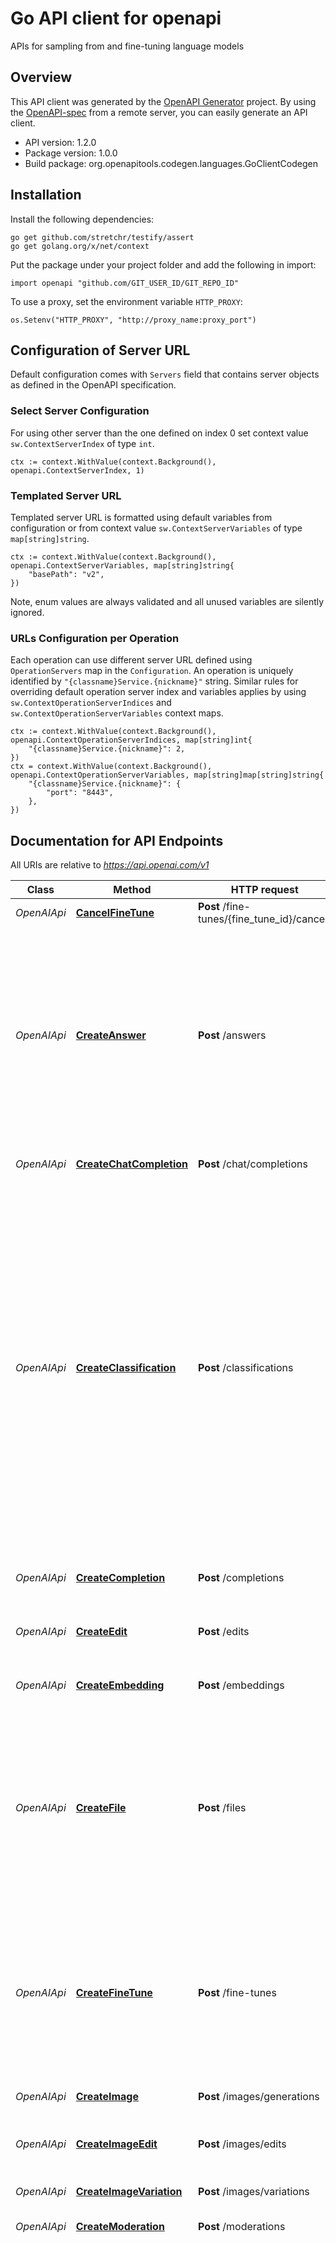 # Go API client for openapi

APIs for sampling from and fine-tuning language models

## Overview
This API client was generated by the [OpenAPI Generator](https://openapi-generator.tech) project.  By using the [OpenAPI-spec](https://www.openapis.org/) from a remote server, you can easily generate an API client.

- API version: 1.2.0
- Package version: 1.0.0
- Build package: org.openapitools.codegen.languages.GoClientCodegen

## Installation

Install the following dependencies:

```shell
go get github.com/stretchr/testify/assert
go get golang.org/x/net/context
```

Put the package under your project folder and add the following in import:

```golang
import openapi "github.com/GIT_USER_ID/GIT_REPO_ID"
```

To use a proxy, set the environment variable `HTTP_PROXY`:

```golang
os.Setenv("HTTP_PROXY", "http://proxy_name:proxy_port")
```

## Configuration of Server URL

Default configuration comes with `Servers` field that contains server objects as defined in the OpenAPI specification.

### Select Server Configuration

For using other server than the one defined on index 0 set context value `sw.ContextServerIndex` of type `int`.

```golang
ctx := context.WithValue(context.Background(), openapi.ContextServerIndex, 1)
```

### Templated Server URL

Templated server URL is formatted using default variables from configuration or from context value `sw.ContextServerVariables` of type `map[string]string`.

```golang
ctx := context.WithValue(context.Background(), openapi.ContextServerVariables, map[string]string{
	"basePath": "v2",
})
```

Note, enum values are always validated and all unused variables are silently ignored.

### URLs Configuration per Operation

Each operation can use different server URL defined using `OperationServers` map in the `Configuration`.
An operation is uniquely identified by `"{classname}Service.{nickname}"` string.
Similar rules for overriding default operation server index and variables applies by using `sw.ContextOperationServerIndices` and `sw.ContextOperationServerVariables` context maps.

```golang
ctx := context.WithValue(context.Background(), openapi.ContextOperationServerIndices, map[string]int{
	"{classname}Service.{nickname}": 2,
})
ctx = context.WithValue(context.Background(), openapi.ContextOperationServerVariables, map[string]map[string]string{
	"{classname}Service.{nickname}": {
		"port": "8443",
	},
})
```

## Documentation for API Endpoints

All URIs are relative to *https://api.openai.com/v1*

Class | Method | HTTP request | Description
------------ | ------------- | ------------- | -------------
*OpenAIApi* | [**CancelFineTune**](docs/OpenAIApi.md#cancelfinetune) | **Post** /fine-tunes/{fine_tune_id}/cancel | Immediately cancel a fine-tune job. 
*OpenAIApi* | [**CreateAnswer**](docs/OpenAIApi.md#createanswer) | **Post** /answers | Answers the specified question using the provided documents and examples.  The endpoint first [searches](/docs/api-reference/searches) over provided documents or files to find relevant context. The relevant context is combined with the provided examples and question to create the prompt for [completion](/docs/api-reference/completions). 
*OpenAIApi* | [**CreateChatCompletion**](docs/OpenAIApi.md#createchatcompletion) | **Post** /chat/completions | Creates a completion for the chat message
*OpenAIApi* | [**CreateClassification**](docs/OpenAIApi.md#createclassification) | **Post** /classifications | Classifies the specified &#x60;query&#x60; using provided examples.  The endpoint first [searches](/docs/api-reference/searches) over the labeled examples to select the ones most relevant for the particular query. Then, the relevant examples are combined with the query to construct a prompt to produce the final label via the [completions](/docs/api-reference/completions) endpoint.  Labeled examples can be provided via an uploaded &#x60;file&#x60;, or explicitly listed in the request using the &#x60;examples&#x60; parameter for quick tests and small scale use cases. 
*OpenAIApi* | [**CreateCompletion**](docs/OpenAIApi.md#createcompletion) | **Post** /completions | Creates a completion for the provided prompt and parameters
*OpenAIApi* | [**CreateEdit**](docs/OpenAIApi.md#createedit) | **Post** /edits | Creates a new edit for the provided input, instruction, and parameters.
*OpenAIApi* | [**CreateEmbedding**](docs/OpenAIApi.md#createembedding) | **Post** /embeddings | Creates an embedding vector representing the input text.
*OpenAIApi* | [**CreateFile**](docs/OpenAIApi.md#createfile) | **Post** /files | Upload a file that contains document(s) to be used across various endpoints/features. Currently, the size of all the files uploaded by one organization can be up to 1 GB. Please contact us if you need to increase the storage limit. 
*OpenAIApi* | [**CreateFineTune**](docs/OpenAIApi.md#createfinetune) | **Post** /fine-tunes | Creates a job that fine-tunes a specified model from a given dataset.  Response includes details of the enqueued job including job status and the name of the fine-tuned models once complete.  [Learn more about Fine-tuning](/docs/guides/fine-tuning) 
*OpenAIApi* | [**CreateImage**](docs/OpenAIApi.md#createimage) | **Post** /images/generations | Creates an image given a prompt.
*OpenAIApi* | [**CreateImageEdit**](docs/OpenAIApi.md#createimageedit) | **Post** /images/edits | Creates an edited or extended image given an original image and a prompt.
*OpenAIApi* | [**CreateImageVariation**](docs/OpenAIApi.md#createimagevariation) | **Post** /images/variations | Creates a variation of a given image.
*OpenAIApi* | [**CreateModeration**](docs/OpenAIApi.md#createmoderation) | **Post** /moderations | Classifies if text violates OpenAI&#39;s Content Policy
*OpenAIApi* | [**CreateSearch**](docs/OpenAIApi.md#createsearch) | **Post** /engines/{engine_id}/search | The search endpoint computes similarity scores between provided query and documents. Documents can be passed directly to the API if there are no more than 200 of them.  To go beyond the 200 document limit, documents can be processed offline and then used for efficient retrieval at query time. When &#x60;file&#x60; is set, the search endpoint searches over all the documents in the given file and returns up to the &#x60;max_rerank&#x60; number of documents. These documents will be returned along with their search scores.  The similarity score is a positive score that usually ranges from 0 to 300 (but can sometimes go higher), where a score above 200 usually means the document is semantically similar to the query. 
*OpenAIApi* | [**CreateTranscription**](docs/OpenAIApi.md#createtranscription) | **Post** /audio/transcriptions | Transcribes audio into the input language.
*OpenAIApi* | [**CreateTranslation**](docs/OpenAIApi.md#createtranslation) | **Post** /audio/translations | Translates audio into into English.
*OpenAIApi* | [**DeleteFile**](docs/OpenAIApi.md#deletefile) | **Delete** /files/{file_id} | Delete a file.
*OpenAIApi* | [**DeleteModel**](docs/OpenAIApi.md#deletemodel) | **Delete** /models/{model} | Delete a fine-tuned model. You must have the Owner role in your organization.
*OpenAIApi* | [**DownloadFile**](docs/OpenAIApi.md#downloadfile) | **Get** /files/{file_id}/content | Returns the contents of the specified file
*OpenAIApi* | [**ListEngines**](docs/OpenAIApi.md#listengines) | **Get** /engines | Lists the currently available (non-finetuned) models, and provides basic information about each one such as the owner and availability.
*OpenAIApi* | [**ListFiles**](docs/OpenAIApi.md#listfiles) | **Get** /files | Returns a list of files that belong to the user&#39;s organization.
*OpenAIApi* | [**ListFineTuneEvents**](docs/OpenAIApi.md#listfinetuneevents) | **Get** /fine-tunes/{fine_tune_id}/events | Get fine-grained status updates for a fine-tune job. 
*OpenAIApi* | [**ListFineTunes**](docs/OpenAIApi.md#listfinetunes) | **Get** /fine-tunes | List your organization&#39;s fine-tuning jobs 
*OpenAIApi* | [**ListModels**](docs/OpenAIApi.md#listmodels) | **Get** /models | Lists the currently available models, and provides basic information about each one such as the owner and availability.
*OpenAIApi* | [**RetrieveEngine**](docs/OpenAIApi.md#retrieveengine) | **Get** /engines/{engine_id} | Retrieves a model instance, providing basic information about it such as the owner and availability.
*OpenAIApi* | [**RetrieveFile**](docs/OpenAIApi.md#retrievefile) | **Get** /files/{file_id} | Returns information about a specific file.
*OpenAIApi* | [**RetrieveFineTune**](docs/OpenAIApi.md#retrievefinetune) | **Get** /fine-tunes/{fine_tune_id} | Gets info about the fine-tune job.  [Learn more about Fine-tuning](/docs/guides/fine-tuning) 
*OpenAIApi* | [**RetrieveModel**](docs/OpenAIApi.md#retrievemodel) | **Get** /models/{model} | Retrieves a model instance, providing basic information about the model such as the owner and permissioning.


## Documentation For Models

 - [ChatCompletionRequestMessage](docs/ChatCompletionRequestMessage.md)
 - [ChatCompletionResponseMessage](docs/ChatCompletionResponseMessage.md)
 - [CreateAnswerRequest](docs/CreateAnswerRequest.md)
 - [CreateAnswerRequestStop](docs/CreateAnswerRequestStop.md)
 - [CreateAnswerResponse](docs/CreateAnswerResponse.md)
 - [CreateAnswerResponseSelectedDocumentsInner](docs/CreateAnswerResponseSelectedDocumentsInner.md)
 - [CreateChatCompletionRequest](docs/CreateChatCompletionRequest.md)
 - [CreateChatCompletionRequestStop](docs/CreateChatCompletionRequestStop.md)
 - [CreateChatCompletionResponse](docs/CreateChatCompletionResponse.md)
 - [CreateChatCompletionResponseChoicesInner](docs/CreateChatCompletionResponseChoicesInner.md)
 - [CreateClassificationRequest](docs/CreateClassificationRequest.md)
 - [CreateClassificationResponse](docs/CreateClassificationResponse.md)
 - [CreateClassificationResponseSelectedExamplesInner](docs/CreateClassificationResponseSelectedExamplesInner.md)
 - [CreateCompletionRequest](docs/CreateCompletionRequest.md)
 - [CreateCompletionRequestPrompt](docs/CreateCompletionRequestPrompt.md)
 - [CreateCompletionRequestStop](docs/CreateCompletionRequestStop.md)
 - [CreateCompletionResponse](docs/CreateCompletionResponse.md)
 - [CreateCompletionResponseChoicesInner](docs/CreateCompletionResponseChoicesInner.md)
 - [CreateCompletionResponseChoicesInnerLogprobs](docs/CreateCompletionResponseChoicesInnerLogprobs.md)
 - [CreateCompletionResponseUsage](docs/CreateCompletionResponseUsage.md)
 - [CreateEditRequest](docs/CreateEditRequest.md)
 - [CreateEditResponse](docs/CreateEditResponse.md)
 - [CreateEmbeddingRequest](docs/CreateEmbeddingRequest.md)
 - [CreateEmbeddingRequestInput](docs/CreateEmbeddingRequestInput.md)
 - [CreateEmbeddingResponse](docs/CreateEmbeddingResponse.md)
 - [CreateEmbeddingResponseDataInner](docs/CreateEmbeddingResponseDataInner.md)
 - [CreateEmbeddingResponseUsage](docs/CreateEmbeddingResponseUsage.md)
 - [CreateFineTuneRequest](docs/CreateFineTuneRequest.md)
 - [CreateImageRequest](docs/CreateImageRequest.md)
 - [CreateModerationRequest](docs/CreateModerationRequest.md)
 - [CreateModerationRequestInput](docs/CreateModerationRequestInput.md)
 - [CreateModerationResponse](docs/CreateModerationResponse.md)
 - [CreateModerationResponseResultsInner](docs/CreateModerationResponseResultsInner.md)
 - [CreateModerationResponseResultsInnerCategories](docs/CreateModerationResponseResultsInnerCategories.md)
 - [CreateModerationResponseResultsInnerCategoryScores](docs/CreateModerationResponseResultsInnerCategoryScores.md)
 - [CreateSearchRequest](docs/CreateSearchRequest.md)
 - [CreateSearchResponse](docs/CreateSearchResponse.md)
 - [CreateSearchResponseDataInner](docs/CreateSearchResponseDataInner.md)
 - [CreateTranscriptionResponse](docs/CreateTranscriptionResponse.md)
 - [CreateTranslationResponse](docs/CreateTranslationResponse.md)
 - [DeleteFileResponse](docs/DeleteFileResponse.md)
 - [DeleteModelResponse](docs/DeleteModelResponse.md)
 - [Engine](docs/Engine.md)
 - [FineTune](docs/FineTune.md)
 - [FineTuneEvent](docs/FineTuneEvent.md)
 - [ImagesResponse](docs/ImagesResponse.md)
 - [ImagesResponseDataInner](docs/ImagesResponseDataInner.md)
 - [ListEnginesResponse](docs/ListEnginesResponse.md)
 - [ListFilesResponse](docs/ListFilesResponse.md)
 - [ListFineTuneEventsResponse](docs/ListFineTuneEventsResponse.md)
 - [ListFineTunesResponse](docs/ListFineTunesResponse.md)
 - [ListModelsResponse](docs/ListModelsResponse.md)
 - [Model](docs/Model.md)
 - [OpenAIFile](docs/OpenAIFile.md)


## Documentation For Authorization

 Endpoints do not require authorization.


## Documentation for Utility Methods

Due to the fact that model structure members are all pointers, this package contains
a number of utility functions to easily obtain pointers to values of basic types.
Each of these functions takes a value of the given basic type and returns a pointer to it:

* `PtrBool`
* `PtrInt`
* `PtrInt32`
* `PtrInt64`
* `PtrFloat`
* `PtrFloat32`
* `PtrFloat64`
* `PtrString`
* `PtrTime`

## Author



